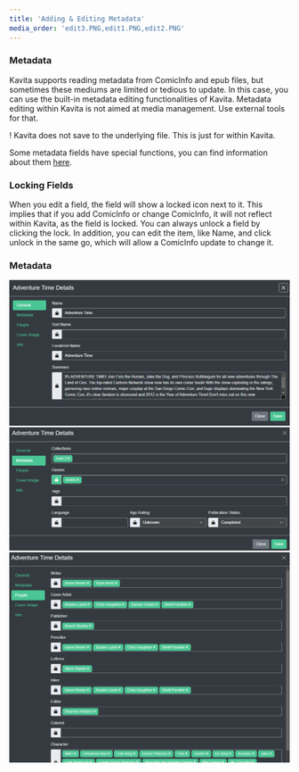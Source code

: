```yaml
---
title: 'Adding & Editing Metadata'
media_order: 'edit3.PNG,edit1.PNG,edit2.PNG'
---
```


### Metadata
Kavita supports reading metadata from ComicInfo and epub files, but sometimes these mediums are limited or tedious to update. In this case, you can use the built-in metadata editing functionalities of Kavita. Metadata editing within Kavita is not aimed at media management. Use external tools for that.

! Kavita does not save to the underlying file. This is just for within Kavita. 

Some metadata fields have special functions, you can find information about them [here](https://wiki.kavitareader.com/en/guides/misc#misc-information-about-metadata).

### Locking Fields
When you edit a field, the field will show a locked icon next to it. This implies that if you add ComicInfo or change ComicInfo, it will not reflect within Kavita, as the field is locked. You can always unlock a field by clicking the lock. In addition, you can edit the item, like Name, and click unlock in the same go, which will allow a ComicInfo update to change it.

### Metadata
![edit1](edit1.PNG "edit1")
![edit2](edit2.PNG "edit2")
![edit3](edit3.PNG "edit3")
